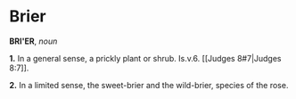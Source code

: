 # Brier

**BRI'ER**, _noun_

**1.** In a general sense, a prickly plant or shrub. Is.v.6. [[Judges 8#7|Judges 8:7]].

**2.** In a limited sense, the sweet-brier and the wild-brier, species of the rose.